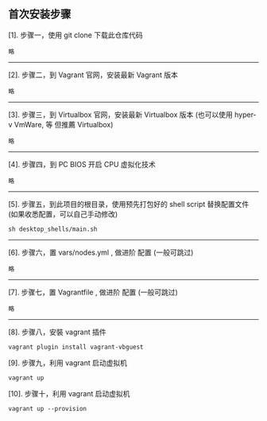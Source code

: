 ## 首次安装步骤

[1]. 步骤一，使用 git clone 下载此仓库代码
```shell
略
```
---------------------------------------

[2]. 步骤二，到 Vagrant 官网，安装最新 Vagrant 版本
```shell
略
```
---------------------------------------

[3]. 步骤三，到 Virtualbox 官网，安装最新 Virtualbox 版本 (也可以使用 hyper-v VmWare, 等 但推薦 Virtualbox)
```shell
略
```
---------------------------------------
[4]. 步骤四，到 PC BIOS 开启 CPU 虚拟化技术
```shell
略
```
---------------------------------------

[5]. 步骤五，到此项目的根目录，使用预先打包好的 shell script 替换配置文件 (如果收悉配置，可以自己手动修改)
```shell
sh desktop_shells/main.sh
```
---------------------------------------

[6]. 步骤六，置 vars/nodes.yml , 做进阶 配置 (一般可跳过)
```shell
略
```

---------------------------------------
[7]. 步骤七，置 Vagrantfile , 做进阶 配置 (一般可跳过)
```shell
略
```

---------------------------------------

[8]. 步骤八，安裝 vagrant 插件
```shell
vagrant plugin install vagrant-vbguest
```

[9]. 步骤九，利用 vagrant 启动虚拟机
```shell
vagrant up
```

[10]. 步骤十，利用 vagrant 启动虚拟机
```shell
vagrant up --provision
```